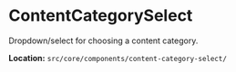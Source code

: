 # ContentCategorySelect

Dropdown/select for choosing a content category.

**Location:** `src/core/components/content-category-select/`

